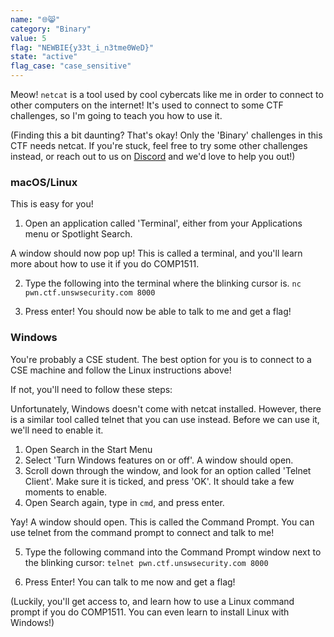 ```yaml
---
name: "🌐😸"
category: "Binary"
value: 5
flag: "NEWBIE{y33t_i_n3tme0WeD}"
state: "active"
flag_case: "case_sensitive"
---
```


Meow! `netcat` is a tool used by cool cybercats like me in order to connect to other computers on the internet! It's used to connect to some CTF challenges, so I'm going to teach you how to use it.

(Finding this a bit daunting? That's okay! Only the 'Binary' challenges in this CTF needs netcat. If you're stuck, feel free to try some other challenges instead, or reach out to us on [Discord](https://secso.cc/discord) and we'd love to help you out!)

### macOS/Linux

This is easy for you!

1. Open an application called 'Terminal', either from your Applications menu or Spotlight Search.

A window should now pop up! This is called a terminal, and you'll learn more about how to use it if you do COMP1511.

2. Type the following into the terminal where the blinking cursor is.
    `nc pwn.ctf.unswsecurity.com 8000`

3. Press enter! You should now be able to talk to me and get a flag!

### Windows

You're probably a CSE student. The best option for you is to connect to a CSE machine and follow the Linux instructions above!

If not, you'll need to follow these steps:

Unfortunately, Windows doesn't come with netcat installed. However, there is a similar tool called telnet that you can use instead. Before we can use it, we'll need to enable it.

1. Open Search in the Start Menu
2. Select 'Turn Windows features on or off'. A window should open.
3. Scroll down through the window, and look for an option called 'Telnet Client'. Make sure it is ticked, and press 'OK'. It should take a few moments to enable.
4. Open Search again, type in `cmd`, and press enter.

Yay! A window should open. This is called the Command Prompt. You can use telnet from the command prompt to connect and talk to me!

5. Type the following command into the Command Prompt window next to the blinking cursor:
    `telnet pwn.ctf.unswsecurity.com 8000`

6. Press Enter! You can talk to me now and get a flag!

(Luckily, you'll get access to, and learn how to use a Linux command prompt if you do COMP1511. You can even learn to install Linux with Windows!)
